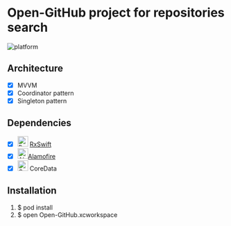 # Open-GitHub project for repositories search 
![platform](https://img.shields.io/badge/platform-iOS12+-green)
## Architecture
- [x] MVVM
- [x] Coordinator pattern
- [x] Singleton pattern
## Dependencies
- [x] <img src="https://raw.githubusercontent.com/ReactiveX/RxSwift/master/assets/Rx_Logo_M.png" alt="RxSwift" width="24" height="24"> [RxSwift](https://github.com/ReactiveX/RxSwift)
- [x] <img src="https://avatars3.githubusercontent.com/u/7774181?s=200&v=4" alt="Alamofire" width="24" height="24">[Alamofire](https://github.com/Alamofire/Alamofire)
- [x] <img src="https://www.saremcotech.com/wp-content/uploads/2018/07/core-data-icon.png" alt="CoreData" width="24" height="24"> CoreData 
## Installation
1. $ pod install
2. $ open Open-GitHub.xcworkspace
